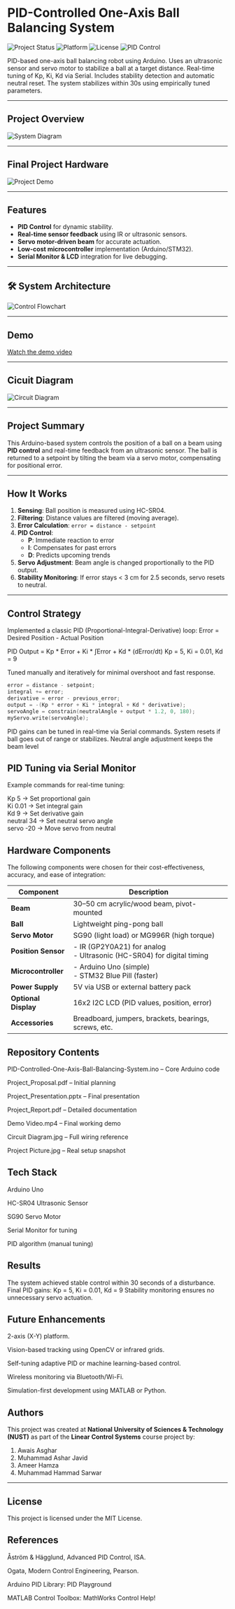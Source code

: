 # PID-Controlled One-Axis Ball Balancing System
![Project Status](https://img.shields.io/badge/status-Completed-brightgreen.svg)
![Platform](https://img.shields.io/badge/platform-Arduino-blue.svg)
![License](https://img.shields.io/badge/license-MIT-lightgrey.svg)
![PID Control](https://img.shields.io/badge/control-PID-orange.svg)


PID-based one-axis ball balancing robot using Arduino. Uses an ultrasonic sensor and servo motor to stabilize a ball at a target distance. Real-time tuning of Kp, Ki, Kd via Serial. Includes stability detection and automatic neutral reset. The system stabilizes within 30s using empirically tuned parameters.

---

## Project Overview
![System Diagram](Diagram.jpg)

---

## Final Project Hardware

![Project Demo](Project%20Picture.jpg)

---

## Features

- **PID Control** for dynamic stability.
- **Real-time sensor feedback** using IR or ultrasonic sensors.
- **Servo motor-driven beam** for accurate actuation.
- **Low-cost microcontroller** implementation (Arduino/STM32).
- **Serial Monitor & LCD** integration for live debugging.
---

## 🛠️ System Architecture
![Control Flowchart](Flowchart.jpg)

---

## Demo

[Watch the demo video](Demo%20Video.mp4)

---
## Cicuit Diagram

![Circuit Diagram](Circuit%20Diagram.jpg) 

---

## Project Summary

This Arduino-based system controls the position of a ball on a beam using **PID control** and real-time feedback from an ultrasonic sensor. The ball is returned to a setpoint by tilting the beam via a servo motor, compensating for positional error.

---

## How It Works

1. **Sensing**: Ball position is measured using HC-SR04.
2. **Filtering**: Distance values are filtered (moving average).
3. **Error Calculation**: `error = distance - setpoint`
4. **PID Control**:
   - **P**: Immediate reaction to error
   - **I**: Compensates for past errors
   - **D**: Predicts upcoming trends
5. **Servo Adjustment**: Beam angle is changed proportionally to the PID output.
6. **Stability Monitoring**: If error stays < 3 cm for 2.5 seconds, servo resets to neutral.

---

## Control Strategy
Implemented a classic PID (Proportional-Integral-Derivative) loop:
Error = Desired Position - Actual Position

PID Output = Kp * Error + Ki * ∫Error + Kd * (dError/dt)
Kp = 5, Ki = 0.01, Kd = 9

Tuned manually and iteratively for minimal overshoot and fast response.

```cpp
error = distance - setpoint;
integral += error;
derivative = error - previous_error;
output = -(Kp * error + Ki * integral + Kd * derivative);
servoAngle = constrain(neutralAngle + output * 1.2, 0, 180);
myServo.write(servoAngle);
```

PID gains can be tuned in real-time via Serial commands.
System resets if ball goes out of range or stabilizes.
Neutral angle adjustment keeps the beam level


## PID Tuning via Serial Monitor
Example commands for real-time tuning:

Kp 5         → Set proportional gain  
Ki 0.01      → Set integral gain  
Kd 9         → Set derivative gain  
neutral 34   → Set neutral servo angle  
servo -20    → Move servo from neutral


## Hardware Components

The following components were chosen for their cost-effectiveness, accuracy, and ease of integration:

| Component            | Description                                                             |
| -------------------- | ----------------------------------------------------------------------- |
| **Beam**             | 30–50 cm acrylic/wood beam, pivot-mounted                               |
| **Ball**             | Lightweight ping-pong ball                                              |
| **Servo Motor**      | SG90 (light load) or MG996R (high torque)                               |
| **Position Sensor**  | - IR (GP2Y0A21) for analog<br>- Ultrasonic (HC-SR04) for digital timing |
| **Microcontroller**  | - Arduino Uno (simple)<br>- STM32 Blue Pill (faster)                    |
| **Power Supply**     | 5V via USB or external battery pack                                     |
| **Optional Display** | 16x2 I2C LCD (PID values, position, error)                              |
| **Accessories**      | Breadboard, jumpers, brackets, bearings, screws, etc.                   |


## Repository Contents

PID-Controlled-One-Axis-Ball-Balancing-System.ino – Core Arduino code

Project_Proposal.pdf – Initial planning

Project_Presentation.pptx – Final presentation

Project_Report.pdf – Detailed documentation

Demo Video.mp4 – Final working demo

Circuit Diagram.jpg – Full wiring reference

Project Picture.jpg – Real setup snapshot

## Tech Stack

Arduino Uno

HC-SR04 Ultrasonic Sensor

SG90 Servo Motor

Serial Monitor for tuning

PID algorithm (manual tuning)

## Results
The system achieved stable control within 30 seconds of a disturbance.
Final PID gains: Kp = 5, Ki = 0.01, Kd = 9
Stability monitoring ensures no unnecessary servo actuation.

## Future Enhancements
2-axis (X-Y) platform.

Vision-based tracking using OpenCV or infrared grids.

Self-tuning adaptive PID or machine learning-based control.

Wireless monitoring via Bluetooth/Wi-Fi.

Simulation-first development using MATLAB or Python.

## Authors

This project was created at **National University of Sciences & Technology (NUST)** as part of the **Linear Control Systems** course project by:


1. Awais Asghar  
2. Muhammad Ashar Javid  
3. Ameer Hamza  
4. Muhammad Hammad Sarwar  

---

## License
This project is licensed under the MIT License.

## References
Åström & Hägglund, Advanced PID Control, ISA.

Ogata, Modern Control Engineering, Pearson.

Arduino PID Library: PID Playground

MATLAB Control Toolbox: MathWorks Control Help!


